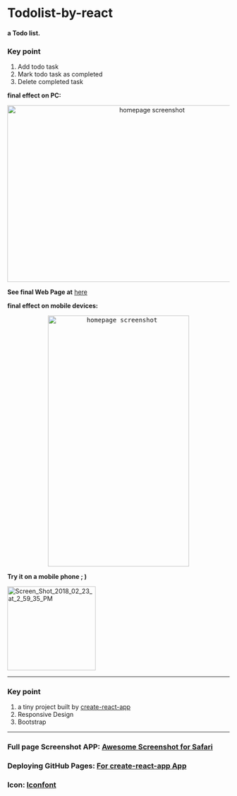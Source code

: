 # Todolist-by-react

#### a Todo list. 

### Key point

1. Add todo task
2. Mark todo task as completed
3. Delete completed task

__final effect on PC:__

<p align="center">
  <img src="https://preview.ibb.co/mqSv4e/Screen_Shot_2018_09_05_at_6_30_33_PM.png" width="640" height="400"  alt="homepage screenshot">
</p>

__See final Web Page at__ [here](https://jinwangq.github.io/todolist-by-react/)

 __final effect on mobile devices:__
 
<p align="center">
  <kbd><img src="https://image.ibb.co/f6j0nz/IMG_7079.jpg" width="320" height="568" alt="homepage screenshot"></kbd>
</p>

__Try it on a mobile phone ; )__

<img src="https://image.ibb.co/czB2Hz/Screen_Shot_2018_09_05_at_6_44_48_PM.png" width="200" height="190" alt="Screen_Shot_2018_02_23_at_2_59_35_PM" border="0">

---
### Key point

1.  a tiny project built by [create-react-app](https://github.com/facebook/create-react-app)
2.  Responsive Design
3.  Bootstrap
---
### Full page Screenshot APP: [Awesome Screenshot for Safari](https://itunes.apple.com/ca/app/awesome-screenshot-for-safari/id918780145?mt=8)
### Deploying GitHub Pages: [For create-react-app App](https://github.com/gitname/react-gh-pages)
### Icon: [Iconfont](http://www.iconfont.cn/)
